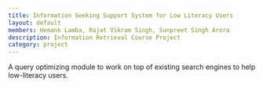 ```yaml
---
title: Information Seeking Support System for Low Literacy Users
layout: default
members: Hemank Lamba, Rajat Vikram Singh, Sunpreet Singh Arora
description: Information Retrieval Course Project
category: project
---
```


A query optimizing module to work on top of existing search engines to help low-literacy users. 